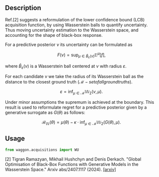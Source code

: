 ## Description

Ref.[2] suggests a reformulation of the lower confidence bound (LCB) acquisition function, by using Wasserstein balls to quantify uncertainty. Thus moving uncertainty estimation to the Wasserstein space, and accounting for the shape of black-box response.

For a predictive posterior $\nu$ its uncertainty can be formulated as

$$
F(\nu) = \sup_{\mu \in \bar{B}_{\varepsilon}(\nu)} \mathbb{E}^{\mu} [f],
$$

where $\bar{B}_{\varepsilon}(\nu)$ is a Wasserstein ball centered at $\nu$ with radius $\varepsilon$.

For each candidate $\nu$ we take the radius of its Wasserstein ball as the distance to the closest ground truth $\left( \mathcal{M} - set of all ground truths \right)$.

$$
\varepsilon = \inf_{\mu \in \mathcal{M}} \mathbb{W}_2(\nu, \mu).
$$

Under minor assumptions the supremum is achieved at the boundary. This result is used to reformulate regret for a predictive posterior given by a generative surrogate as $G(\theta)$ as follows:

$$
\mathcal{R}_{\mathbb{W}}(\theta) = \mu(\theta) - \kappa \cdot \inf_{\mu \in \mathcal{M}} \mathbb{W}_2(G(\theta), \mu).
$$

## Usage

```python
from waggon.acquisitions import WU
```

[2] Tigran Ramazyan, Mikhail Hushchyn and Denis Derkach. "Global Optimisation of Black-Box Functions with Generative Models in the Wasserstein Space." Arxiv abs/2407.1117 (2024). [[arxiv]](https://arxiv.org/abs/2407.11917)